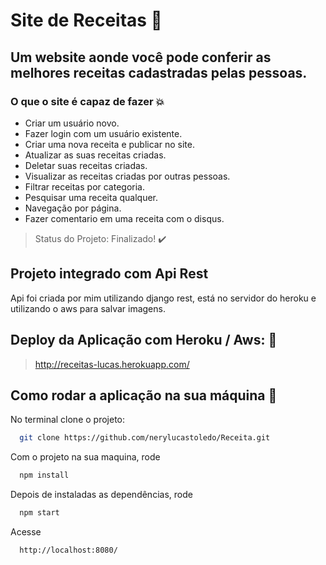 # Site de Receitas :stew:


## Um website aonde você pode conferir as melhores receitas cadastradas pelas pessoas.


### O que o site é capaz de fazer 💥

- Criar um usuário novo.
- Fazer login com um usuário existente.
- Criar uma nova receita e publicar no site.
- Atualizar as suas receitas criadas.
- Deletar suas receitas criadas.
- Visualizar as receitas criadas por outras pessoas.
- Filtrar receitas por categoria.
- Pesquisar uma receita qualquer.
- Navegação por página.
- Fazer comentario em uma receita com o disqus.

> Status do Projeto: Finalizado! :heavy_check_mark:

## Projeto integrado com Api Rest
Api foi criada por mim utilizando django rest, está no servidor do heroku e utilizando o aws para salvar imagens.

## Deploy da Aplicação com Heroku / Aws: :dash:
> http://receitas-lucas.herokuapp.com/

## Como rodar a aplicação na sua máquina :rocket:
No terminal clone o projeto:

```sh
  git clone https://github.com/nerylucastoledo/Receita.git
```

Com o projeto na sua maquina, rode

```sh
  npm install
```

Depois de instaladas as dependências, rode

```sh
  npm start
```

Acesse

```sh
  http://localhost:8080/
```
